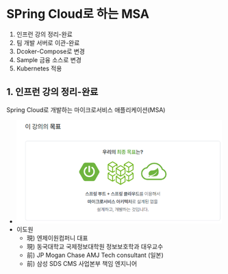 # SPring Cloud로 하는 MSA

1. 인프런 강의 정리-완료
2. 팀 개발 서버로 이관-완료
3. Dcoker-Compose로 변경
4. Sample 금융 소스로 변경
5. Kubernetes 적용


## 1. 인프런 강의 정리-완료

Spring Cloud로 개발하는 마이크로서비스 애플리케이션(MSA)

-  ![](images/intro.png)
- 이도원
  - 現) 엔제이원컴퍼니 대표
  - 現) 동국대학교 국제정보대학원 정보보호학과 대우교수
  - 前) JP Mogan Chase AMJ Tech consultant (일본)
  - 前) 삼성 SDS CMS 사업본부 책임 엔지니어


